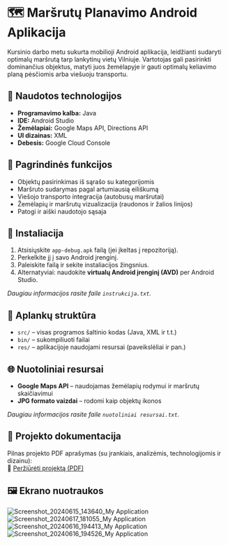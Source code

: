 # 🗺️ Maršrutų Planavimo Android Aplikacija

Kursinio darbo metu sukurta mobilioji Android aplikacija, leidžianti sudaryti optimalų maršrutą tarp lankytinų vietų Vilniuje. Vartotojas gali pasirinkti dominančius objektus, matyti juos žemėlapyje ir gauti optimalų keliavimo planą pėsčiomis arba viešuoju transportu.

## 🔧 Naudotos technologijos

- **Programavimo kalba:** Java  
- **IDE:** Android Studio  
- **Žemėlapiai:** Google Maps API, Directions API  
- **UI dizainas:** XML  
- **Debesis:** Google Cloud Console  

## 🚀 Pagrindinės funkcijos

- Objektų pasirinkimas iš sąrašo su kategorijomis
- Maršruto sudarymas pagal artumiausią eiliškumą
- Viešojo transporto integracija (autobusų maršrutai)
- Žemėlapių ir maršrutų vizualizacija (raudonos ir žalios linijos)
- Patogi ir aiški naudotojo sąsaja

## 📲 Instaliacija

1. Atsisiųskite `app-debug.apk` failą (jei įkeltas į repozitoriją).
2. Perkelkite jį į savo Android įrenginį.
3. Paleiskite failą ir sekite instaliacijos žingsnius.
4. Alternatyviai: naudokite **virtualų Android įrenginį (AVD)** per Android Studio.

_Daugiau informacijos rasite faile `instrukcija.txt`._

## 📁 Aplankų struktūra

- `src/` – visas programos šaltinio kodas (Java, XML ir t.t.)
- `bin/` – sukompiliuoti failai
- `res/` – aplikacijoje naudojami resursai (paveikslėliai ir pan.)

## 🌐 Nuotoliniai resursai

- **Google Maps API** – naudojamas žemėlapių rodymui ir maršrutų skaičiavimui  
- **JPG formato vaizdai** – rodomi kaip objektų ikonos  

_Daugiau informacijos rasite faile `nuotoliniai resursai.txt`._

## 📖 Projekto dokumentacija

Pilnas projekto PDF aprašymas (su įrankiais, analizėmis, technologijomis ir dizainu):  
📄 [Peržiūrėti projektą (PDF)](./Projektas-Maršrutas.pdf)

## 🖼️ Ekrano nuotraukos

![Screenshot_20240615_143640_My Application](https://github.com/user-attachments/assets/e29099fd-79b3-47ca-ada0-578257fd0ee1)
![Screenshot_20240617_181055_My Application](https://github.com/user-attachments/assets/d510df37-8c15-49bd-8134-f2af09188b27)
![Screenshot_20240616_194413_My Application](https://github.com/user-attachments/assets/b9eb1f39-819e-47f9-a0d6-d26500750c8f)
![Screenshot_20240616_194526_My Application](https://github.com/user-attachments/assets/94392d68-fad5-4c21-b82c-6083be2f7beb)

